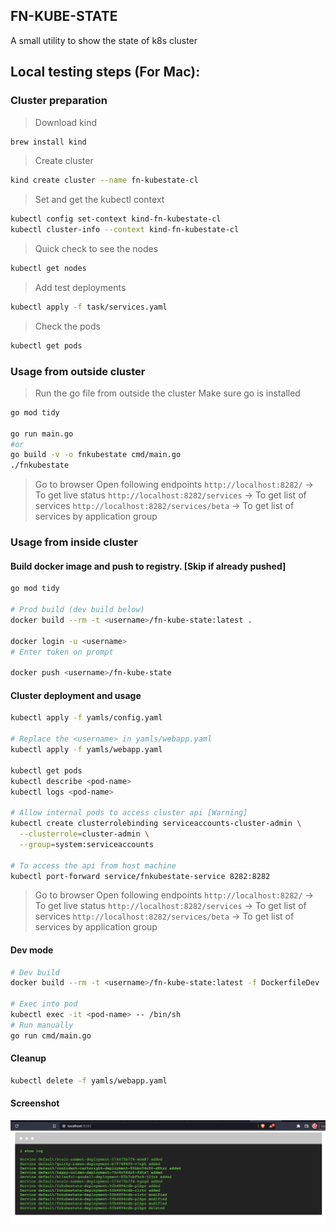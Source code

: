 ## FN-KUBE-STATE

A small utility to show the state of k8s cluster


## Local testing steps (For Mac):

### Cluster preparation
> Download kind

```bash
brew install kind
```

> Create cluster
```bash
kind create cluster --name fn-kubestate-cl
```

> Set and get the kubectl context
```bash
kubectl config set-context kind-fn-kubestate-cl
kubectl cluster-info --context kind-fn-kubestate-cl
```

> Quick check to see the nodes
```bash
kubectl get nodes
```

> Add test deployments
```bash
kubectl apply -f task/services.yaml
```

> Check the pods
```bash
kubectl get pods
```

### Usage from outside cluster
> Run the go file from outside the cluster
> Make sure go is installed
```bash
go mod tidy

go run main.go
#or
go build -v -o fnkubestate cmd/main.go
./fnkubestate
```

> Go to browser
> Open following endpoints
`http://localhost:8282/` -> To get live status
`http://localhost:8282/services` -> To get list of services
`http://localhost:8282/services/beta` -> To get list of services by application group



### Usage from inside cluster

#### Build docker image and push to registry. [Skip if already pushed]
```bash
go mod tidy

# Prod build (dev build below)
docker build --rm -t <username>/fn-kube-state:latest .

docker login -u <username>
# Enter token on prompt

docker push <username>/fn-kube-state
```

#### Cluster deployment and usage

```bash
kubectl apply -f yamls/config.yaml

# Replace the <username> in yamls/webapp.yaml 
kubectl apply -f yamls/webapp.yaml 

kubectl get pods
kubectl describe <pod-name>
kubectl logs <pod-name>

# Allow internal pods to access cluster api [Warning]
kubectl create clusterrolebinding serviceaccounts-cluster-admin \
  --clusterrole=cluster-admin \
  --group=system:serviceaccounts

# To access the api from host machine
kubectl port-forward service/fnkubestate-service 8282:8282
```

> Go to browser
> Open following endpoints
`http://localhost:8282/` -> To get live status
`http://localhost:8282/services` -> To get list of services
`http://localhost:8282/services/beta` -> To get list of services by application group

#### Dev mode
```bash
# Dev build
docker build --rm -t <username>/fn-kube-state:latest -f DockerfileDev .

# Exec into pod
kubectl exec -it <pod-name> -- /bin/sh
# Run manually
go run cmd/main.go
```
#### Cleanup

```bash
kubectl delete -f yamls/webapp.yaml
```



#### Screenshot

<img src="screen.png" />